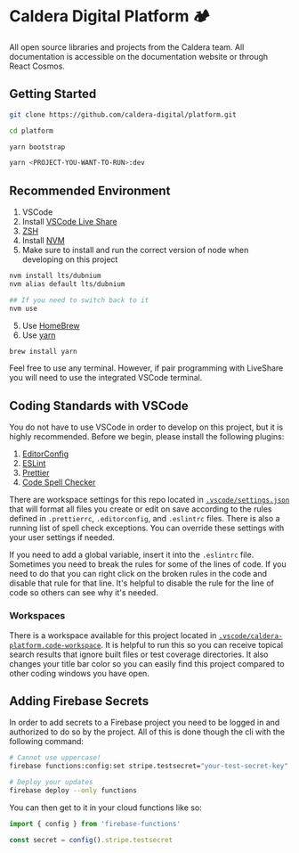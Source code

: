 # Caldera Digital Platform 🏕

All open source libraries and projects from the Caldera team. All documentation is accessible on the documentation website or through React Cosmos.

## Getting Started

```sh
git clone https://github.com/caldera-digital/platform.git

cd platform

yarn bootstrap

yarn <PROJECT-YOU-WANT-TO-RUN>:dev
```

## Recommended Environment

1. VSCode
2. Install [VSCode Live Share](https://marketplace.visualstudio.com/items?itemName=MS-vsliveshare.vsliveshare-pack)
3. [ZSH](https://ohmyz.sh/)
4. Install [NVM](https://github.com/nvm-sh/nvm)
5. Make sure to install and run the correct version of node when developing on this project

```sh
nvm install lts/dubnium
nvm alias default lts/dubnium

## If you need to switch back to it
nvm use
```

5. Use [HomeBrew](https://brew.sh/)
6. Use [yarn](https://yarnpkg.com/en/)

```sh
brew install yarn
```

Feel free to use any terminal. However, if pair programming with LiveShare you will need to use the integrated VSCode terminal.

## Coding Standards with VSCode

You do not have to use VSCode in order to develop on this project, but it is highly recommended. Before we begin, please install the following plugins:

1. [EditorConfig](https://marketplace.visualstudio.com/items?itemName=EditorConfig.EditorConfig)
2. [ESLint](https://marketplace.visualstudio.com/items?itemName=dbaeumer.vscode-eslint)
3. [Prettier](https://marketplace.visualstudio.com/items?itemName=esbenp.prettier-vscode)
4. [Code Spell Checker](https://marketplace.visualstudio.com/items?itemName=streetsidesoftware.code-spell-checker)

There are workspace settings for this repo located in [`.vscode/settings.json`](./.vscode/settings.json) that will format all files you create or edit on save according to the rules defined in `.prettierrc`, `.editorconfig`, and `.eslintrc` files. There is also a running list of spell check exceptions. You can override these settings with your user settings if needed.

If you need to add a global variable, insert it into the `.eslintrc` file. Sometimes you need to break the rules for some of the lines of code. If you need to do that you can right click on the broken rules in the code and disable that rule for that line. It's helpful to disable the rule for the line of code so others can see why it's needed.

### Workspaces

There is a workspace available for this project located in [`.vscode/caldera-platform.code-workspace`](./.vscode/caldera-platform.code-workspace). It is helpful to run this so you can receive topical search results that ignore built files or test coverage directories. It also changes your title bar color so you can easily find this project compared to other coding windows you have open.

## Adding Firebase Secrets

In order to add secrets to a Firebase project you need to be logged in and authorized to do so by the project. All of this is done though the cli with the following command:

```sh
# Cannot use uppercase!
firebase functions:config:set stripe.testsecret="your-test-secret-key"

# Deploy your updates
firebase deploy --only functions
```

You can then get to it in your cloud functions like so:

```js
import { config } from 'firebase-functions'

const secret = config().stripe.testsecret
```
